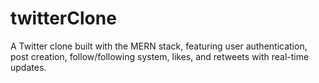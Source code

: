 # twitterClone
A Twitter clone built with the MERN stack, featuring user authentication, post creation, follow/following system, likes, and retweets with real-time updates.
